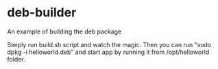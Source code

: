 # deb-builder
An example of building the deb package

Simply run build.sh script and watch the magic. Then you can run "sudo dpkg -i helloworld.deb" and start app by running it from /opt/helloworld folder.
